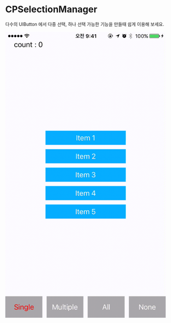 # CPSelectionManager

다수의 UIButton 에서 다중 선택, 하나 선택 가능한 기능을 만들때 쉽게 이용해 보세요.

![Example](README/CPSelectionManager.gif)